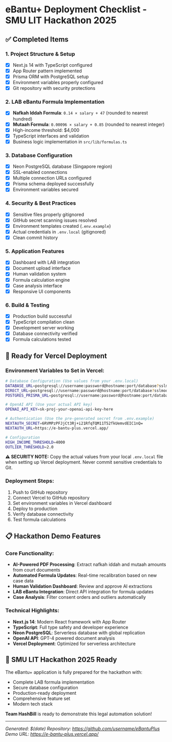 # eBantu+ Deployment Checklist - SMU LIT Hackathon 2025

## ✅ Completed Items

### 1. Project Structure & Setup
- [x] Next.js 14 with TypeScript configured
- [x] App Router pattern implemented
- [x] Prisma ORM with PostgreSQL setup
- [x] Environment variables properly configured
- [x] Git repository with security protections

### 2. LAB eBantu Formula Implementation
- [x] **Nafkah Iddah Formula**: `0.14 × salary + 47` (rounded to nearest hundred)
- [x] **Mutaah Formula**: `0.00096 × salary + 0.85` (rounded to nearest integer)
- [x] High-income threshold: $4,000
- [x] TypeScript interfaces and validation
- [x] Business logic implementation in `src/lib/formulas.ts`

### 3. Database Configuration
- [x] Neon PostgreSQL database (Singapore region)
- [x] SSL-enabled connections
- [x] Multiple connection URLs configured
- [x] Prisma schema deployed successfully
- [x] Environment variables secured

### 4. Security & Best Practices
- [x] Sensitive files properly gitignored
- [x] GitHub secret scanning issues resolved
- [x] Environment templates created (`.env.example`)
- [x] Actual credentials in `.env.local` (gitignored)
- [x] Clean commit history

### 5. Application Features
- [x] Dashboard with LAB integration
- [x] Document upload interface
- [x] Human validation system
- [x] Formula calculation engine
- [x] Case analysis interface
- [x] Responsive UI components

### 6. Build & Testing
- [x] Production build successful
- [x] TypeScript compilation clean
- [x] Development server working
- [x] Database connectivity verified
- [x] Formula calculations tested

## 🚀 Ready for Vercel Deployment

### Environment Variables to Set in Vercel:
```bash
# Database Configuration (Use values from your .env.local)
DATABASE_URL=postgresql://username:password@hostname:port/database?sslmode=require
DIRECT_URL=postgresql://username:password@hostname:port/database?sslmode=require
POSTGRES_PRISMA_URL=postgresql://username:password@hostname:port/database?connect_timeout=15&sslmode=require

# OpenAI API (Use your actual API key)
OPENAI_API_KEY=sk-proj-your-openai-api-key-here

# Authentication (Use the pre-generated secret from .env.example)
NEXTAUTH_SECRET=6RVMPzPFJjCt3Rj+i21RfqTQM11T52fkUemvdEIC1nQ=
NEXTAUTH_URL=https://e-bantu-plus.vercel.app/

# Configuration
HIGH_INCOME_THRESHOLD=4000
OUTLIER_THRESHOLD=2.0
```

**⚠️ SECURITY NOTE:** Copy the actual values from your local `.env.local` file when setting up Vercel deployment. Never commit sensitive credentials to Git.

### Deployment Steps:
1. Push to GitHub repository
2. Connect Vercel to GitHub repository
3. Set environment variables in Vercel dashboard
4. Deploy to production
5. Verify database connectivity
6. Test formula calculations

## 📋 Hackathon Demo Features

### Core Functionality:
- **AI-Powered PDF Processing**: Extract nafkah iddah and mutaah amounts from court documents
- **Automated Formula Updates**: Real-time recalibration based on new case data
- **Human Validation Dashboard**: Review and approve AI extractions
- **LAB eBantu Integration**: Direct API integration for formula updates
- **Case Analysis**: Filter consent orders and outliers automatically

### Technical Highlights:
- **Next.js 14**: Modern React framework with App Router
- **TypeScript**: Full type safety and developer experience
- **Neon PostgreSQL**: Serverless database with global replication
- **OpenAI API**: GPT-4 powered document analysis
- **Vercel Deployment**: Optimized for serverless architecture

## 🎯 SMU LIT Hackathon 2025 Ready

The eBantu+ application is fully prepared for the hackathon with:
- Complete LAB formula implementation
- Secure database configuration
- Production-ready deployment
- Comprehensive feature set
- Modern tech stack

**Team HashBill** is ready to demonstrate this legal automation solution!

---

*Generated: $(date)*
*Repository: https://github.com/username/eBantuPlus*
*Demo URL: https://e-bantu-plus.vercel.app/*